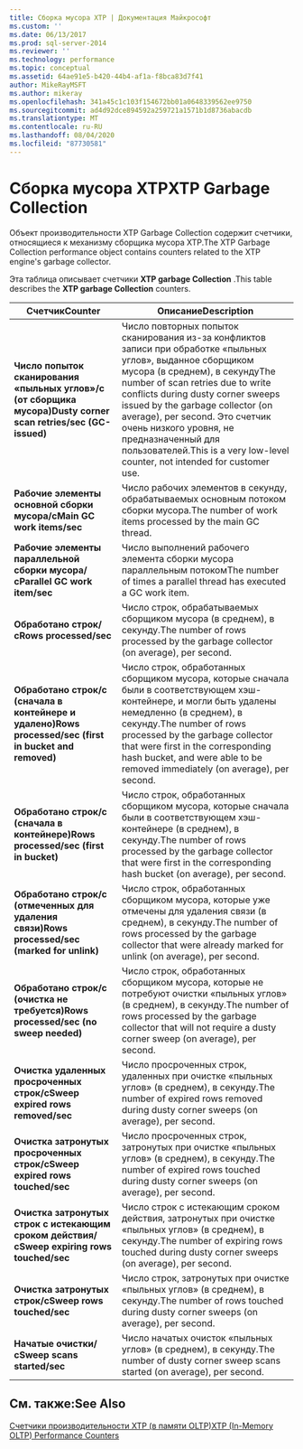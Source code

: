 ```yaml
---
title: Сборка мусора XTP | Документация Майкрософт
ms.custom: ''
ms.date: 06/13/2017
ms.prod: sql-server-2014
ms.reviewer: ''
ms.technology: performance
ms.topic: conceptual
ms.assetid: 64ae91e5-b420-44b4-af1a-f8bca83d7f41
author: MikeRayMSFT
ms.author: mikeray
ms.openlocfilehash: 341a45c1c103f154672bb01a0648339562ee9750
ms.sourcegitcommit: ad4d92dce894592a259721a1571b1d8736abacdb
ms.translationtype: MT
ms.contentlocale: ru-RU
ms.lasthandoff: 08/04/2020
ms.locfileid: "87730581"
---
```

# <a name="xtp-garbage-collection"></a><span data-ttu-id="9c002-102">Сборка мусора XTP</span><span class="sxs-lookup"><span data-stu-id="9c002-102">XTP Garbage Collection</span></span>
  <span data-ttu-id="9c002-103">Объект производительности XTP Garbage Collection содержит счетчики, относящиеся к механизму сборщика мусора XTP.</span><span class="sxs-lookup"><span data-stu-id="9c002-103">The XTP Garbage Collection performance object contains counters related to the XTP engine's garbage collector.</span></span>  
  
 <span data-ttu-id="9c002-104">Эта таблица описывает счетчики **XTP garbage Collection** .</span><span class="sxs-lookup"><span data-stu-id="9c002-104">This table describes the **XTP garbage Collection** counters.</span></span>  
  
|<span data-ttu-id="9c002-105">Счетчик</span><span class="sxs-lookup"><span data-stu-id="9c002-105">Counter</span></span>|<span data-ttu-id="9c002-106">Описание</span><span class="sxs-lookup"><span data-stu-id="9c002-106">Description</span></span>|  
|-------------|-----------------|  
|<span data-ttu-id="9c002-107">**Число попыток сканирования «пыльных углов»/с (от сборщика мусора)**</span><span class="sxs-lookup"><span data-stu-id="9c002-107">**Dusty corner scan retries/sec (GC-issued)**</span></span>|<span data-ttu-id="9c002-108">Число повторных попыток сканирования из-за конфликтов записи при обработке «пыльных углов», выданное сборщиком мусора (в среднем), в секунду</span><span class="sxs-lookup"><span data-stu-id="9c002-108">The number of scan retries due to write conflicts during dusty corner sweeps issued by the garbage collector (on average), per second.</span></span> <span data-ttu-id="9c002-109">Это счетчик очень низкого уровня, не предназначенный для пользователей.</span><span class="sxs-lookup"><span data-stu-id="9c002-109">This is a very low-level counter, not intended for customer use.</span></span>|  
|<span data-ttu-id="9c002-110">**Рабочие элементы основной сборки мусора/с**</span><span class="sxs-lookup"><span data-stu-id="9c002-110">**Main GC work items/sec**</span></span>|<span data-ttu-id="9c002-111">Число рабочих элементов в секунду, обрабатываемых основным потоком сборки мусора.</span><span class="sxs-lookup"><span data-stu-id="9c002-111">The number of work items processed by the main GC thread.</span></span>|  
|<span data-ttu-id="9c002-112">**Рабочие элементы параллельной сборки мусора/с**</span><span class="sxs-lookup"><span data-stu-id="9c002-112">**Parallel GC work item/sec**</span></span>|<span data-ttu-id="9c002-113">Число выполнений рабочего элемента сборки мусора параллельным потоком</span><span class="sxs-lookup"><span data-stu-id="9c002-113">The number of times a parallel thread has executed a GC work item.</span></span>|  
|<span data-ttu-id="9c002-114">**Обработано строк/с**</span><span class="sxs-lookup"><span data-stu-id="9c002-114">**Rows processed/sec**</span></span>|<span data-ttu-id="9c002-115">Число строк, обрабатываемых сборщиком мусора (в среднем), в секунду.</span><span class="sxs-lookup"><span data-stu-id="9c002-115">The number of rows processed by the garbage collector (on average), per second.</span></span>|  
|<span data-ttu-id="9c002-116">**Обработано строк/с (сначала в контейнере и удалено)**</span><span class="sxs-lookup"><span data-stu-id="9c002-116">**Rows processed/sec (first in bucket and removed)**</span></span>|<span data-ttu-id="9c002-117">Число строк, обработанных сборщиком мусора, которые сначала были в соответствующем хэш-контейнере, и могли быть удалены немедленно (в среднем), в секунду.</span><span class="sxs-lookup"><span data-stu-id="9c002-117">The number of rows processed by the garbage collector that were first in the corresponding hash bucket, and were able to be removed immediately (on average), per second.</span></span>|  
|<span data-ttu-id="9c002-118">**Обработано строк/с (сначала в контейнере)**</span><span class="sxs-lookup"><span data-stu-id="9c002-118">**Rows processed/sec (first in bucket)**</span></span>|<span data-ttu-id="9c002-119">Число строк, обработанных сборщиком мусора, которые сначала были в соответствующем хэш-контейнере (в среднем), в секунду.</span><span class="sxs-lookup"><span data-stu-id="9c002-119">The number of rows processed by the garbage collector that were first in the corresponding hash bucket (on average), per second.</span></span>|  
|<span data-ttu-id="9c002-120">**Обработано строк/с (отмеченных для удаления связи)**</span><span class="sxs-lookup"><span data-stu-id="9c002-120">**Rows processed/sec (marked for unlink)**</span></span>|<span data-ttu-id="9c002-121">Число строк, обработанных сборщиком мусора, которые уже отмечены для удаления связи (в среднем), в секунду.</span><span class="sxs-lookup"><span data-stu-id="9c002-121">The number of rows processed by the garbage collector that were already marked for unlink (on average), per second.</span></span>|  
|<span data-ttu-id="9c002-122">**Обработано строк/с (очистка не требуется)**</span><span class="sxs-lookup"><span data-stu-id="9c002-122">**Rows processed/sec (no sweep needed)**</span></span>|<span data-ttu-id="9c002-123">Число строк, обработанных сборщиком мусора, которые не потребуют очистки «пыльных углов» (в среднем), в секунду.</span><span class="sxs-lookup"><span data-stu-id="9c002-123">The number of rows processed by the garbage collector that will not require a dusty corner sweep (on average), per second.</span></span>|  
|<span data-ttu-id="9c002-124">**Очистка удаленных просроченных строк/с**</span><span class="sxs-lookup"><span data-stu-id="9c002-124">**Sweep expired rows removed/sec**</span></span>|<span data-ttu-id="9c002-125">Число просроченных строк, удаленных при очистке «пыльных углов» (в среднем), в секунду.</span><span class="sxs-lookup"><span data-stu-id="9c002-125">The number of expired rows removed during dusty corner sweeps (on average), per second.</span></span>|  
|<span data-ttu-id="9c002-126">**Очистка затронутых просроченных строк/с**</span><span class="sxs-lookup"><span data-stu-id="9c002-126">**Sweep expired rows touched/sec**</span></span>|<span data-ttu-id="9c002-127">Число просроченных строк, затронутых при очистке «пыльных углов» (в среднем), в секунду.</span><span class="sxs-lookup"><span data-stu-id="9c002-127">The number of expired rows touched during dusty corner sweeps (on average), per second.</span></span>|  
|<span data-ttu-id="9c002-128">**Очистка затронутых строк с истекающим сроком действия/с**</span><span class="sxs-lookup"><span data-stu-id="9c002-128">**Sweep expiring rows touched/sec**</span></span>|<span data-ttu-id="9c002-129">Число строк с истекающим сроком действия, затронутых при очистке «пыльных углов» (в среднем), в секунду.</span><span class="sxs-lookup"><span data-stu-id="9c002-129">The number of expiring rows touched during dusty corner sweeps (on average), per second.</span></span>|  
|<span data-ttu-id="9c002-130">**Очистка затронутых строк/с**</span><span class="sxs-lookup"><span data-stu-id="9c002-130">**Sweep rows touched/sec**</span></span>|<span data-ttu-id="9c002-131">Число строк, затронутых при очистке «пыльных углов» (в среднем), в секунду.</span><span class="sxs-lookup"><span data-stu-id="9c002-131">The number of rows touched during dusty corner sweeps (on average), per second.</span></span>|  
|<span data-ttu-id="9c002-132">**Начатые очистки/с**</span><span class="sxs-lookup"><span data-stu-id="9c002-132">**Sweep scans started/sec**</span></span>|<span data-ttu-id="9c002-133">Число начатых очисток «пыльных углов» (в среднем), в секунду.</span><span class="sxs-lookup"><span data-stu-id="9c002-133">The number of dusty corner sweep scans started (on average), per second.</span></span>|  
  
## <a name="see-also"></a><span data-ttu-id="9c002-134">См. также:</span><span class="sxs-lookup"><span data-stu-id="9c002-134">See Also</span></span>  
 [<span data-ttu-id="9c002-135">Счетчики производительности XTP &#40;в памяти OLTP&#41;</span><span class="sxs-lookup"><span data-stu-id="9c002-135">XTP &#40;In-Memory OLTP&#41; Performance Counters</span></span>](../../integration-services/performance/performance-counters.md)  
  
  
